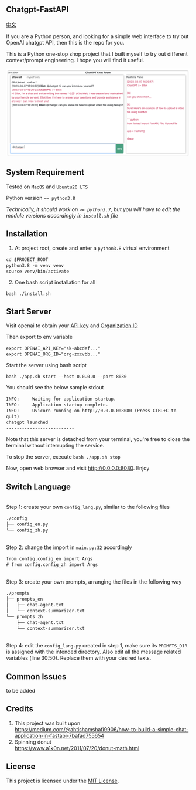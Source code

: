 ## Chatgpt-FastAPI 

[中文](./README_CN.md)

If you are a Python person, and looking for a simple web interface to try out OpenAI chatgpt API, then this is the repo for you. 

This is a Python one-stop shop project that I built myself to try out different context/prompt engineering. I hope you will find it useful.

![image](./doc/sample1_en.png)

## System Requirement

Tested on `MacOS` and `Ubuntu20 LTS`

Python version `== python3.8`

<i>Technically, it should work on `>= python3.7`, but you will have to edit the module versions accordingly in `install.sh` file</i>

## Installation
1. At project root, create and enter a `python3.8` virtual environment
```
cd $PROJECT_ROOT
python3.8 -m venv venv
source venv/bin/activate
```

2. One bash script installation for all
```
bash ./install.sh
```

## Start Server

Visit openai to obtain your [API key](https://platform.openai.com/account/api-keys) and [Organization ID](https://platform.openai.com/account/org-settings)

Then export to env variable
```
export OPENAI_API_KEY="sk-abcdef..."
export OPENAI_ORG_ID="org-zxcvbb..."
```

Start the server using bash script
```
bash ./app.sh start --host 0.0.0.0 --port 8080
```

You should see the below sample stdout
```
INFO:     Waiting for application startup.
INFO:     Application startup complete.
INFO:     Uvicorn running on http://0.0.0.0:8080 (Press CTRL+C to quit)
chatgpt launched
--------------------------
```

Note that this server is detached from your terminal, you're free to close the terminal without interrupting the service.

To stop the server, execute `bash ./app.sh stop`

Now, open web browser and visit http://0.0.0.0:8080. Enjoy


## Switch Language

<br>Step 1: create your own `config_lang.py`, similar to the following files
```
./config
├── config_en.py
└── config_zh.py
```

<br>Step 2: change the import in `main.py:32` accordingly
```
from config.config_en import Args
# from config.config_zh import Args
```

<br>Step 3: create your own prompts, arranging the files in the following way
```
./prompts
├── prompts_en
│   ├── chat-agent.txt
│   └── context-summarizer.txt
└── prompts_zh
    ├── chat-agent.txt
    └── context-summarizer.txt
```

<br>Step 4: edit the `config_lang.py` created in step 1, make sure its `PROMPTS_DIR` is assigned with the intended directory. Also edit all the message related variables (line 30:50). Replace them with your desired texts.


## Common Issues
to be added

## Credits
1. This project was built upon <br> https://medium.com/@ahtishamshafi9906/how-to-build-a-simple-chat-application-in-fastapi-7bafad755654
2. Spinning donut <br> https://www.a1k0n.net/2011/07/20/donut-math.html

## License

This project is licensed under the [MIT License](LICENSE).